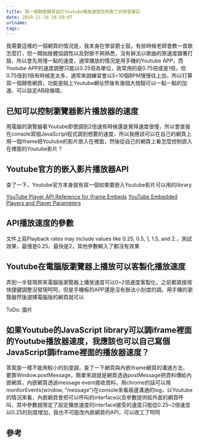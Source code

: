 ```yaml
---
title: 寫一個靜態網頁自訂Youtube播放速度但失敗了的學習筆記
date: 2019-11-16 16:59:07
urlname:
tags:
---
```


我需要這樣的一個網頁的情況是，我本身在學習爵士鼓，有些時候老師會教一首歌怎麼打，但一開始肢體協調性以及對歌不夠熟悉，沒有辦法以歌曲的原速度跟著打鼓，所以會先用慢一點的速度，通常播放的情況是用手機的Youtube APP，而Youtube APP的速度調整只能以0.25倍為單位，我常用的是0.75倍或是1倍，但0.75倍到1倍有時候差太多，通常來說練習會以5~10個BPM慢慢往上加，所以打算寫一個靜態網頁，功能是貼上Youtube網址然後有幾個大按鈕可以一點一點的加速、可以設定AB段循環。

## 已知可以控制瀏覽器影片播放器的速度

用電腦的瀏覽器看Youtube即使調到2倍速有時候還是覺得速度很慢，所以會直接在console寫個JavaScript程式調到想要的速度，所以我應該可以在自己的網頁上用一個iframe把Youtube的影片嵌入在裡面，然後從自己的網頁上看怎麼控制嵌入在裡面的Youtube影片？

## Youtube官方的嵌入影片播放器API

查了一下，Youtube官方本身就有寫一個如果要嵌入Youtube影片可以用的library

[YouTube Player API Reference for iframe Embeds](https://developers.google.com/youtube/iframe_api_reference)
[YouTube Embedded Players and Player Parameters](https://developers.google.com/youtube/player_parameters)

## API播放速度的參數

文件上寫Playback rates may include values like 0.25, 0.5, 1, 1.5, and 2.，測試效果，最慢是0.25，最快是2，其他參數輸入了都沒有效果

## Youtube在電腦版瀏覽器上播放可以客製化播放速度

弄到一半發現原來電腦版瀏覽器上播放速度可以0~2倍速度客製化，之前都直接按快捷鍵調整沒發現呵呵，但是手機板的APP還是沒有辦法小刻度的調，用手機的瀏覽器然後選擇電腦版的網頁就可以

ToDo: 圖片

## 如果Youtube的JavaScript library可以調iframe裡面的Youtube播放器速度，我應該也可以自己寫個JavaScript調iframe裡面的播放器速度？

答案是一樣不能用較小的刻度調，查了一下網頁與內嵌iframe網頁的溝通方法，要靠Window.postMessage，簡單來說就是網頁透過postMessage把資料傳給內嵌網頁，內嵌網頁透過message event接收資料，用chrome的話可以用monitorEvents(window, "message")在console來看兩邊溝通的log，以Youtube的情況來看，內嵌網頁會把可以呼叫的interface以及參數提供給外面的網頁呼叫，其中參數就限定了設定播放速度的interface接受的速度只能從0.25~2倍速並以0.25的刻度增加，我也不可能改內嵌網頁的API，可以收工了呵呵

## 參考
